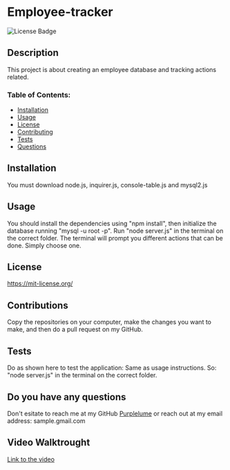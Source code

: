 # Employee-tracker

![License Badge](https://shields.io/badge/license-MIT-blue)

## Description
This project is about creating an employee database and tracking actions related.

### Table of Contents:
* [Installation](#installation)
* [Usage](#usage)
* [License](#license)
* [Contributing](#contributions)
* [Tests](#tests)
* [Questions](#do-you-have-any-questions)

## Installation  
You must download node.js, inquirer.js, console-table.js and mysql2.js

## Usage
You should install the dependencies using "npm install", then initialize the database running "mysql -u root -p". Run "node server.js" in the terminal on the correct folder. The terminal will prompt you different actions that can be done. Simply choose one.

## License
https://mit-license.org/

## Contributions
Copy the repositories on your computer, make the changes you want to make, and then do a pull request on my GitHub.

## Tests
Do as shown here to test the application:
Same as usage instructions. So: "node server.js" in the terminal on the correct folder.

## Do you have any questions
Don't esitate to reach me at my GitHub [Purplelume](https://github.com/Purplelume) or reach out at my email address: sample.gmail.com

## Video Walktrought
[Link to the video]()